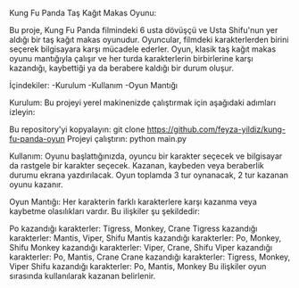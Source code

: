 Kung Fu Panda Taş Kağıt Makas Oyunu:

Bu proje, Kung Fu Panda filmindeki 6 usta dövüşçü ve Usta Shifu'nun yer aldığı bir taş kağıt makas oyunudur. 
Oyuncular, filmdeki karakterlerden birini seçerek bilgisayara karşı mücadele ederler.
Oyun, klasik taş kağıt makas oyunu mantığıyla çalışır ve her turda karakterlerin birbirlerine karşı kazandığı, kaybettiği ya da berabere kaldığı bir durum oluşur.

İçindekiler:
-Kurulum
-Kullanım
-Oyun Mantığı


Kurulum:
Bu projeyi yerel makinenizde çalıştırmak için aşağıdaki adımları izleyin:

Bu repository'yi kopyalayın: git clone https://github.com/feyza-yildiz/kung-fu-panda-oyun
Projeyi çalıştırın: python main.py

Kullanım:
Oyunu başlattığınızda, oyuncu bir karakter seçecek ve bilgisayar da rastgele bir karakter seçecek. Kazanan, kaybeden veya beraberlik durumu ekrana yazdırılacak. Oyun toplamda 3 tur oynanacak, 2 tur kazanan oyunu kazanır.

Oyun Mantığı:
Her karakterin farklı karakterlere karşı kazanma veya kaybetme olasılıkları vardır. Bu ilişkiler şu şekildedir:

Po kazandığı karakterler: Tigress, Monkey, Crane
Tigress kazandığı karakterler: Mantis, Viper, Shifu
Mantis kazandığı karakterler: Po, Monkey, Shifu
Monkey kazandığı karakterler: Viper, Crane, Shifu
Viper kazandığı karakterler: Po, Mantis, Crane
Crane kazandığı karakterler: Tigress, Monkey, Viper
Shifu kazandığı karakterler: Po, Mantis, Monkey
Bu ilişkiler oyun sırasında kullanılarak kazanan belirlenir.
